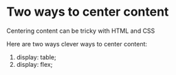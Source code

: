 # Two ways to center content

Centering content can be tricky with HTML and CSS

Here are two ways clever ways to center content:
1) display: table;
2) display: flex;

